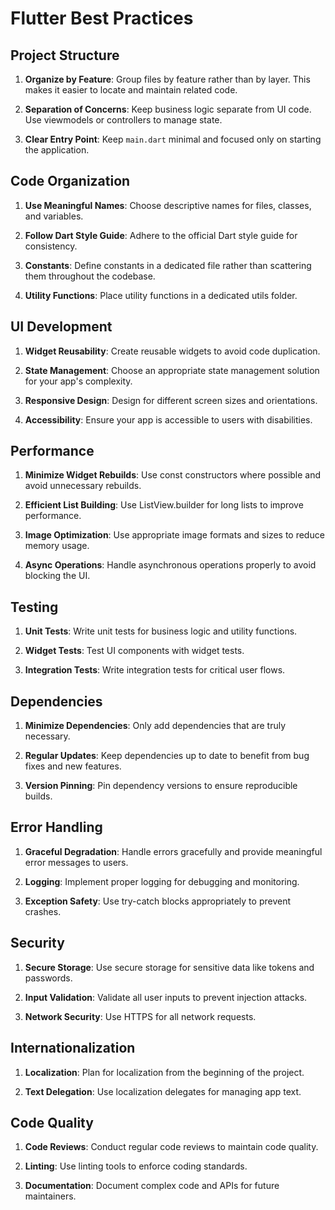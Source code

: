 # Flutter Best Practices

## Project Structure

1. **Organize by Feature**: Group files by feature rather than by layer. This makes it easier to locate and maintain related code.

2. **Separation of Concerns**: Keep business logic separate from UI code. Use viewmodels or controllers to manage state.

3. **Clear Entry Point**: Keep `main.dart` minimal and focused only on starting the application.

## Code Organization

1. **Use Meaningful Names**: Choose descriptive names for files, classes, and variables.

2. **Follow Dart Style Guide**: Adhere to the official Dart style guide for consistency.

3. **Constants**: Define constants in a dedicated file rather than scattering them throughout the codebase.

4. **Utility Functions**: Place utility functions in a dedicated utils folder.

## UI Development

1. **Widget Reusability**: Create reusable widgets to avoid code duplication.

2. **State Management**: Choose an appropriate state management solution for your app's complexity.

3. **Responsive Design**: Design for different screen sizes and orientations.

4. **Accessibility**: Ensure your app is accessible to users with disabilities.

## Performance

1. **Minimize Widget Rebuilds**: Use const constructors where possible and avoid unnecessary rebuilds.

2. **Efficient List Building**: Use ListView.builder for long lists to improve performance.

3. **Image Optimization**: Use appropriate image formats and sizes to reduce memory usage.

4. **Async Operations**: Handle asynchronous operations properly to avoid blocking the UI.

## Testing

1. **Unit Tests**: Write unit tests for business logic and utility functions.

2. **Widget Tests**: Test UI components with widget tests.

3. **Integration Tests**: Write integration tests for critical user flows.

## Dependencies

1. **Minimize Dependencies**: Only add dependencies that are truly necessary.

2. **Regular Updates**: Keep dependencies up to date to benefit from bug fixes and new features.

3. **Version Pinning**: Pin dependency versions to ensure reproducible builds.

## Error Handling

1. **Graceful Degradation**: Handle errors gracefully and provide meaningful error messages to users.

2. **Logging**: Implement proper logging for debugging and monitoring.

3. **Exception Safety**: Use try-catch blocks appropriately to prevent crashes.

## Security

1. **Secure Storage**: Use secure storage for sensitive data like tokens and passwords.

2. **Input Validation**: Validate all user inputs to prevent injection attacks.

3. **Network Security**: Use HTTPS for all network requests.

## Internationalization

1. **Localization**: Plan for localization from the beginning of the project.

2. **Text Delegation**: Use localization delegates for managing app text.

## Code Quality

1. **Code Reviews**: Conduct regular code reviews to maintain code quality.

2. **Linting**: Use linting tools to enforce coding standards.

3. **Documentation**: Document complex code and APIs for future maintainers.